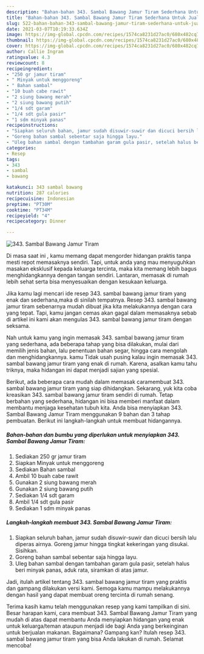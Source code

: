 ```yaml
---
description: "Bahan-bahan 343. Sambal Bawang Jamur Tiram Sederhana Untuk Jualan"
title: "Bahan-bahan 343. Sambal Bawang Jamur Tiram Sederhana Untuk Jualan"
slug: 522-bahan-bahan-343-sambal-bawang-jamur-tiram-sederhana-untuk-jualan
date: 2021-03-07T10:19:33.634Z
image: https://img-global.cpcdn.com/recipes/1574ca8231d27ac0/680x482cq70/343-sambal-bawang-jamur-tiram-foto-resep-utama.jpg
thumbnail: https://img-global.cpcdn.com/recipes/1574ca8231d27ac0/680x482cq70/343-sambal-bawang-jamur-tiram-foto-resep-utama.jpg
cover: https://img-global.cpcdn.com/recipes/1574ca8231d27ac0/680x482cq70/343-sambal-bawang-jamur-tiram-foto-resep-utama.jpg
author: Callie Ingram
ratingvalue: 4.3
reviewcount: 8
recipeingredient:
- "250 gr jamur tiram"
- " Minyak untuk menggoreng"
- " Bahan sambal"
- "10 buah cabe rawit"
- "2 siung bawang merah"
- "2 siung bawang putih"
- "1/4 sdt garam"
- "1/4 sdt gula pasir"
- "1 sdm minyak panas"
recipeinstructions:
- "Siapkan seluruh bahan, jamur sudah disuwir-suwir dan dicuci bersih lalu diperas airnya. Goreng jamur hingga tingkat kekeringan yang disukai. Sisihkan."
- "Goreng bahan sambal sebentar saja hingga layu."
- "Uleg bahan sambal dengan tambahan garam gula pasir, setelah halus beri minyak panas, aduk rata, siramkan di atas jamur."
categories:
- Resep
tags:
- 343
- sambal
- bawang

katakunci: 343 sambal bawang 
nutrition: 287 calories
recipecuisine: Indonesian
preptime: "PT30M"
cooktime: "PT34M"
recipeyield: "4"
recipecategory: Dinner

---
```



![343. Sambal Bawang Jamur Tiram](https://img-global.cpcdn.com/recipes/1574ca8231d27ac0/680x482cq70/343-sambal-bawang-jamur-tiram-foto-resep-utama.jpg)

Di masa  saat ini , kamu memang dapat mengorder hidangan praktis tanpa mesti repot memasaknya sendiri. Tapi, untuk anda yang mau menyuguhkan masakan eksklusif kepada keluarga tercinta, maka kita memang lebih bagus menghidangkannya dengan tangan sendiri. Lantaran, memasak di rumah lebih sehat serta bisa menyesuaikan dengan kesukaan keluarga.

Jika kamu lagi mencari ide resep 343. sambal bawang jamur tiram yang enak dan sederhana,maka di sinilah tempatnya. Resep 343. sambal bawang jamur tiram  sebenarnya mudah dibuat jika kita melakukannya dengan cara yang tepat. Tapi, kamu jangan cemas akan gagal dalam memasaknya 
sebab di artikel ini kami akan mengulas 343. sambal bawang jamur tiram dengan seksama.  



Nah untuk kamu yang ingin memasak 343. sambal bawang jamur tiram yang sederhana, ada beberapa tahap yang bisa dilakukan, mulai dari memilih jenis bahan, lalu penentuan bahan segar, hingga cara mengolah dan menghidangkannya. kamu Tidak usah pusing kalau ingin memasak 343. sambal bawang jamur tiram yang enak di rumah. Karena, asalkan kamu  tahu triknya, maka hidangan ini dapat menjadi sajian yang spesial.

Berikut, ada beberapa cara mudah dalam memasak caramembuat 343. sambal bawang jamur tiram yang siap dihidangkan. Sekarang, yuk kita coba kreasikan 343. sambal bawang jamur tiram sendiri di rumah. Tetap berbahan yang sederhana, hidangan ini bisa memberi manfaat dalam membantu menjaga kesehatan tubuh kita. Anda bisa menyiapkan 343. Sambal Bawang Jamur Tiram menggunakan 9 bahan dan 3 tahap pembuatan. Berikut ini langkah-langkah untuk membuat hidangannya.

<!--inarticleads1-->

##### Bahan-bahan dan bumbu yang diperlukan untuk menyiapkan 343. Sambal Bawang Jamur Tiram:

1. Sediakan 250 gr jamur tiram
1. Siapkan  Minyak untuk menggoreng
1. Sediakan  Bahan sambal
1. Ambil 10 buah cabe rawit
1. Gunakan 2 siung bawang merah
1. Gunakan 2 siung bawang putih
1. Sediakan 1/4 sdt garam
1. Ambil 1/4 sdt gula pasir
1. Sediakan 1 sdm minyak panas




<!--inarticleads2-->

##### Langkah-langkah membuat 343. Sambal Bawang Jamur Tiram:

1. Siapkan seluruh bahan, jamur sudah disuwir-suwir dan dicuci bersih lalu diperas airnya. Goreng jamur hingga tingkat kekeringan yang disukai. Sisihkan.
1. Goreng bahan sambal sebentar saja hingga layu.
1. Uleg bahan sambal dengan tambahan garam gula pasir, setelah halus beri minyak panas, aduk rata, siramkan di atas jamur.




Jadi, itulah artikel tentang  343. sambal bawang jamur tiram  yang praktis dan gampang dilakukan versi kami. Semoga kamu mampu melakukannya dengan hasil yang dapat membuat oreng tercinta di rumah senang. 

Terima kasih kamu telah menggunakan resep yang kami tampilkan di sini. Besar harapan kami, cara membuat  343. Sambal Bawang Jamur Tiram yang mudah di atas dapat membantu Anda menyiapkan hidangan yang enak untuk keluarga/teman ataupun menjadi ide bagi Anda yang berkeinginan untuk berjualan makanan. Bagaimana? Gampang kan? Itulah resep 343. sambal bawang jamur tiram yang bisa Anda lakukan di rumah. Selamat mencoba!

